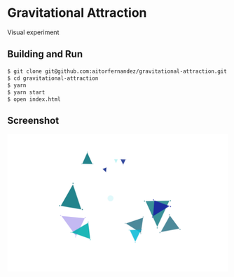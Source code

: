 # Gravitational Attraction

Visual experiment

## Building and Run

```
$ git clone git@github.com:aitorfernandez/gravitational-attraction.git
$ cd gravitational-attraction
$ yarn
$ yarn start
$ open index.html
```

## Screenshot

<p align="center">
  <img src="./screen-shot.png" alt="Math Motion"/>
</p>
